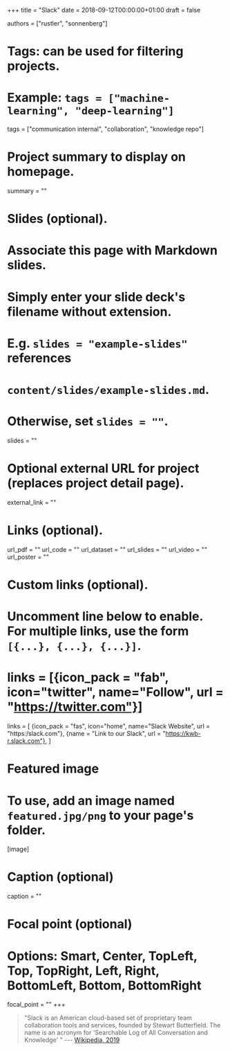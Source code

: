 +++
title = "Slack"
date = 2018-09-12T00:00:00+01:00
draft = false

authors = ["rustler", "sonnenberg"]

# Tags: can be used for filtering projects.
# Example: `tags = ["machine-learning", "deep-learning"]`
tags = ["communication internal", "collaboration", "knowledge repo"]

# Project summary to display on homepage.
summary = ""

# Slides (optional).
#   Associate this page with Markdown slides.
#   Simply enter your slide deck's filename without extension.
#   E.g. `slides = "example-slides"` references 
#   `content/slides/example-slides.md`.
#   Otherwise, set `slides = ""`.
slides = ""

# Optional external URL for project (replaces project detail page).
external_link = ""

# Links (optional).
url_pdf = ""
url_code = ""
url_dataset = ""
url_slides = ""
url_video = ""
url_poster = ""

# Custom links (optional).
#   Uncomment line below to enable. For multiple links, use the form `[{...}, {...}, {...}]`.
# links = [{icon_pack = "fab", icon="twitter", name="Follow", url = "https://twitter.com"}]
links = [
{icon_pack = "fas", icon="home", name="Slack Website",  url = "https:/slack.com"},
{name = "Link to our Slack", url = "https://kwb-r.slack.com"},
]

# Featured image
# To use, add an image named `featured.jpg/png` to your page's folder. 
[image]
  # Caption (optional)
  caption = ""

  # Focal point (optional)
  # Options: Smart, Center, TopLeft, Top, TopRight, Left, Right, BottomLeft, Bottom, BottomRight
  focal_point = ""
+++

>"Slack is an American cloud-based set of proprietary team collaboration tools and 
services, founded by Stewart Butterfield. The name is an acronym for 
'Searchable Log of All Conversation and Knowledge' "
--- [Wikipedia, 2019](https://https://en.wikipedia.org/wiki/Slack_(software))

